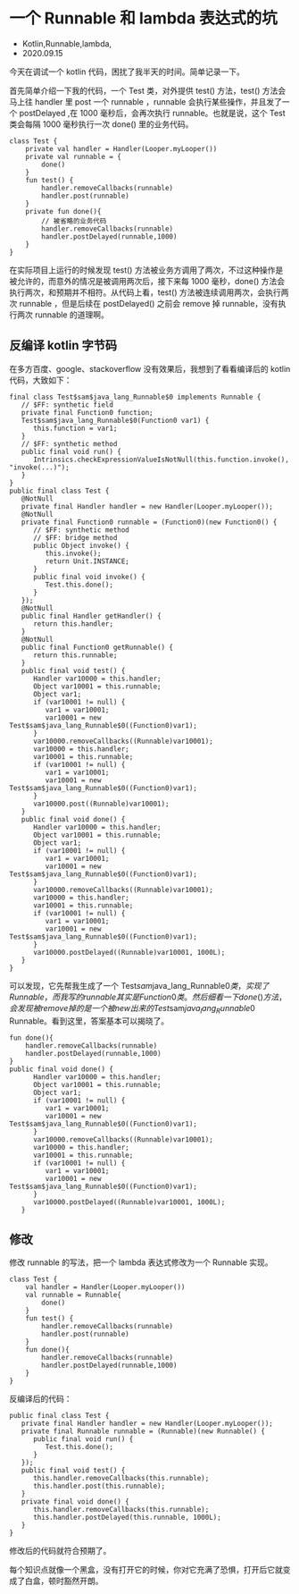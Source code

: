 # 一个 Runnable 和 lambda 表达式的坑
- Kotlin,Runnable,lambda,
- 2020.09.15

今天在调试一个 kotlin 代码，困扰了我半天的时间。简单记录一下。

首先简单介绍一下我的代码，一个 Test 类，对外提供 test() 方法，test() 方法会马上往 handler 里 post 一个 runnable ，runnable 会执行某些操作，并且发了一个 postDelayed ,在 1000 毫秒后，会再次执行 runnable。也就是说，这个 Test 类会每隔 1000 毫秒执行一次 done() 里的业务代码。

    class Test {
        private val handler = Handler(Looper.myLooper())
        private val runnable = {
            done()
        }
        fun test() {
            handler.removeCallbacks(runnable)
            handler.post(runnable)
        }
        private fun done(){
            // 被省略的业务代码
            handler.removeCallbacks(runnable)
            handler.postDelayed(runnable,1000)
        }
    }

在实际项目上运行的时候发现 test() 方法被业务方调用了两次，不过这种操作是被允许的，而意外的情况是被调用两次后，接下来每 1000 毫秒，done() 方法会执行两次，和预期并不相符。从代码上看，test() 方法被连续调用两次，会执行两次 runnable ，但是后续在 postDelayed() 之前会 remove 掉 runnable，没有执行两次 runnable 的道理啊。

## 反编译 kotlin 字节码

在多方百度、google、stackoverflow 没有效果后，我想到了看看编译后的 kotlin 代码，大致如下：

    final class Test$sam$java_lang_Runnable$0 implements Runnable {
       // $FF: synthetic field
       private final Function0 function;
       Test$sam$java_lang_Runnable$0(Function0 var1) {
          this.function = var1;
       }
       // $FF: synthetic method
       public final void run() {
          Intrinsics.checkExpressionValueIsNotNull(this.function.invoke(), "invoke(...)");
       }
    }
    public final class Test {
       @NotNull
       private final Handler handler = new Handler(Looper.myLooper());
       @NotNull
       private final Function0 runnable = (Function0)(new Function0() {
          // $FF: synthetic method
          // $FF: bridge method
          public Object invoke() {
             this.invoke();
             return Unit.INSTANCE;
          }
          public final void invoke() {
             Test.this.done();
          }
       });
       @NotNull
       public final Handler getHandler() {
          return this.handler;
       }
       @NotNull
       public final Function0 getRunnable() {
          return this.runnable;
       }
       public final void test() {
          Handler var10000 = this.handler;
          Object var10001 = this.runnable;
          Object var1;
          if (var10001 != null) {
             var1 = var10001;
             var10001 = new Test$sam$java_lang_Runnable$0((Function0)var1);
          }
          var10000.removeCallbacks((Runnable)var10001);
          var10000 = this.handler;
          var10001 = this.runnable;
          if (var10001 != null) {
             var1 = var10001;
             var10001 = new Test$sam$java_lang_Runnable$0((Function0)var1);
          }
          var10000.post((Runnable)var10001);
       }
       public final void done() {
          Handler var10000 = this.handler;
          Object var10001 = this.runnable;
          Object var1;
          if (var10001 != null) {
             var1 = var10001;
             var10001 = new Test$sam$java_lang_Runnable$0((Function0)var1);
          }
          var10000.removeCallbacks((Runnable)var10001);
          var10000 = this.handler;
          var10001 = this.runnable;
          if (var10001 != null) {
             var1 = var10001;
             var10001 = new Test$sam$java_lang_Runnable$0((Function0)var1);
          }
          var10000.postDelayed((Runnable)var10001, 1000L);
       }
    }

可以发现，它先帮我生成了一个 Test$sam$java_lang_Runnable$0 类，实现了 Runnable ，而我写的 runnable 其实是 Function0 类。然后细看一下 done() 方法，会发现被 remove 掉的是一个被 new 出来的 Test$sam$java_lang_Runnable$0 Runnable。看到这里，答案基本可以揭晓了。

    fun done(){
        handler.removeCallbacks(runnable)
        handler.postDelayed(runnable,1000)
    }
    public final void done() {
          Handler var10000 = this.handler;
          Object var10001 = this.runnable;
          Object var1;
          if (var10001 != null) {
             var1 = var10001;
             var10001 = new Test$sam$java_lang_Runnable$0((Function0)var1);
          }
          var10000.removeCallbacks((Runnable)var10001);
          var10000 = this.handler;
          var10001 = this.runnable;
          if (var10001 != null) {
             var1 = var10001;
             var10001 = new Test$sam$java_lang_Runnable$0((Function0)var1);
          }
          var10000.postDelayed((Runnable)var10001, 1000L);
       }

## 修改

修改 runnable 的写法，把一个 lambda 表达式修改为一个 Runnable 实现。

    class Test {
        val handler = Handler(Looper.myLooper())
        val runnable = Runnable{
            done()
        }
        fun test() {
            handler.removeCallbacks(runnable)
            handler.post(runnable)
        }
        fun done(){
            handler.removeCallbacks(runnable)
            handler.postDelayed(runnable,1000)
        }
    }

反编译后的代码：

    public final class Test {
       private final Handler handler = new Handler(Looper.myLooper());
       private final Runnable runnable = (Runnable)(new Runnable() {
          public final void run() {
             Test.this.done();
          }
       });
       public final void test() {
          this.handler.removeCallbacks(this.runnable);
          this.handler.post(this.runnable);
       }
       private final void done() {
          this.handler.removeCallbacks(this.runnable);
          this.handler.postDelayed(this.runnable, 1000L);
       }
    }

修改后的代码就符合预期了。

每个知识点就像一个黑盒，没有打开它的时候，你对它充满了恐惧，打开后它就变成了白盒，顿时豁然开朗。